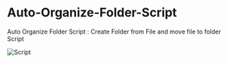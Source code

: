 # Auto-Organize-Folder-Script
Auto Organize Folder Script : Create Folder from File and move file to folder Script

![Script](https://gist.github.com/himanshuchandola/f4dd9d3bf8f71e609d0b6dd8b5da4ba2)
